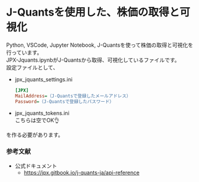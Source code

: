 # J-Quantsを使用した、株価の取得と可視化
Python, VSCode, Jupyter Notebook, J-Quantsを使って株価の取得と可視化を行っています。  
JPX-Jquants.ipynbがJ-Quantsから取得、可視化しているファイルです。  
設定ファイルとして、

- jpx_jquants_settings.ini  
    ```ini
    [JPX]
    MailAddress=（J-Quantsで登録したメールアドレス）
    Password=（J-Quantsで登録したパスワード）
    ```
- jpx_jquants_tokens.ini  
    こちらは空でOK👌

を作る必要があります。

### 参考文献
- 公式ドキュメント
  - https://jpx.gitbook.io/j-quants-ja/api-reference